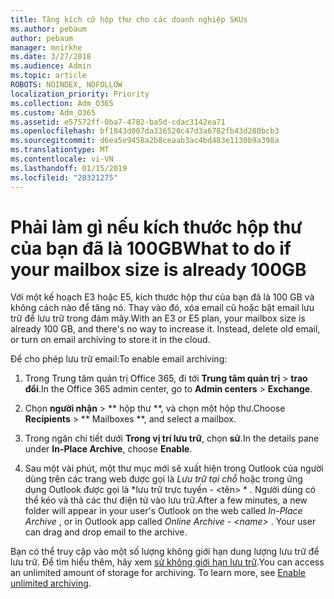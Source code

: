 ```yaml
---
title: Tăng kích cỡ hộp thư cho các doanh nghiệp SKUs
ms.author: pebaum
author: pebaum
manager: mnirkhe
ms.date: 3/27/2018
ms.audience: Admin
ms.topic: article
ROBOTS: NOINDEX, NOFOLLOW
localization_priority: Priority
ms.collection: Adm_O365
ms.custom: Adm_O365
ms.assetid: e57572ff-0ba7-4782-ba5d-cdac3142ea71
ms.openlocfilehash: bf1843d007da336520c47d3a6782fb43d280bcb3
ms.sourcegitcommit: d6ea5e9458a2b8ceaab3ac4bd483e1130b9a398a
ms.translationtype: MT
ms.contentlocale: vi-VN
ms.lasthandoff: 01/15/2019
ms.locfileid: "28321275"
---
```

# <a name="what-to-do-if-your-mailbox-size-is-already-100gb"></a><span data-ttu-id="22f92-102">Phải làm gì nếu kích thước hộp thư của bạn đã là 100GB</span><span class="sxs-lookup"><span data-stu-id="22f92-102">What to do if your mailbox size is already 100GB</span></span>

<span data-ttu-id="22f92-p101">Với một kế hoạch E3 hoặc E5, kích thước hộp thư của bạn đã là 100 GB và không cách nào để tăng nó. Thay vào đó, xóa email cũ hoặc bật email lưu trữ để lưu trữ trong đám mây.</span><span class="sxs-lookup"><span data-stu-id="22f92-p101">With an E3 or E5 plan, your mailbox size is already 100 GB, and there's no way to increase it. Instead, delete old email, or turn on email archiving to store it in the cloud.</span></span> 
  
<span data-ttu-id="22f92-105">Để cho phép lưu trữ email:</span><span class="sxs-lookup"><span data-stu-id="22f92-105">To enable email archiving:</span></span>
  
1. <span data-ttu-id="22f92-106">Trong Trung tâm quản trị Office 365, đi tới **Trung tâm quản trị** \> **trao đổi**.</span><span class="sxs-lookup"><span data-stu-id="22f92-106">In the Office 365 admin center, go to **Admin centers** \> **Exchange**.</span></span> 
    
2. <span data-ttu-id="22f92-107">Chọn **người nhận** \> \*\* hộp thư \*\*, và chọn một hộp thư.</span><span class="sxs-lookup"><span data-stu-id="22f92-107">Choose **Recipients** \> \*\* Mailboxes \*\*, and select a mailbox.</span></span> 
    
3. <span data-ttu-id="22f92-108">Trong ngăn chi tiết dưới **Trong vị trí lưu trữ**, chọn **sử**.</span><span class="sxs-lookup"><span data-stu-id="22f92-108">In the details pane under **In-Place Archive**, choose **Enable**.</span></span> 
    
4. <span data-ttu-id="22f92-p102">Sau một vài phút, một thư mục mới sẽ xuất hiện trong Outlook của người dùng trên các trang web được gọi là *Lưu trữ tại chỗ* hoặc trong ứng dụng Outlook được gọi là \*lưu trữ trực tuyến - \<tên\> \* . Người dùng có thể kéo và thả các thư điện tử vào lưu trữ.</span><span class="sxs-lookup"><span data-stu-id="22f92-p102">After a few minutes, a new folder will appear in your user's Outlook on the web called  *In-Place Archive*  , or in Outlook app called  *Online Archive - \<name\>*  . Your user can drag and drop email to the archive.</span></span> 
    
<span data-ttu-id="22f92-p103">Bạn có thể truy cập vào một số lượng không giới hạn dung lượng lưu trữ để lưu trữ. Để tìm hiểu thêm, hãy xem [sử không giới hạn lưu trữ](https://support.office.com/en-us/article/enable-unlimited-archiving-in-office-365-admin-help-e2a789f2-9962-4960-9fd4-a00aa063559e).</span><span class="sxs-lookup"><span data-stu-id="22f92-p103">You can access an unlimited amount of storage for archiving. To learn more, see [Enable unlimited archiving](https://support.office.com/en-us/article/enable-unlimited-archiving-in-office-365-admin-help-e2a789f2-9962-4960-9fd4-a00aa063559e).</span></span>
  

